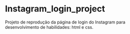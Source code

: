 # Instagram_login_project
Projeto de reprodução da página de login do Instagram para desenvolvimento de habilidades: html e css.
